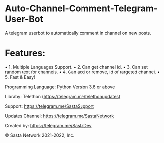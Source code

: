# Auto-Channel-Comment-Telegram-User-Bot
A telegram userbot to automatically comment in channel on new posts.

<h1>Features:</h1>
• 1. Multiple Languages Support.
• 2. Can get channel id.
• 3. Can set random text for channels.
• 4. Can add or remove, id of targeted channel.
• 5. Fast & Easy!

Programming Language: Python Version 3.6 or above

Libraby: Telethon (https://telegram.me/telethonupdates)

Support: https://telegram.me/SastaSupport

Updates Channel: https://telegram.me/SastaNetwork

Created by: https://telegram.me/SastaDev

© Sasta Network 2021-2022, Inc.

